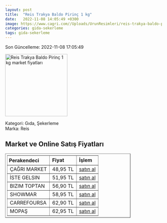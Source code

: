 ```yaml
---
layout: post
title:  "Reis Trakya Baldo Pirinç 1 kg"
date:   2022-11-08 14:05:49 +0300
image: https://www.cagri.com//Uploads/UrunResimleri/reis-trakya-baldo-pirinc-1-kg-473f.jpg
categories: gida-sekerleme
tags: gida-sekerleme
---
```


Son Güncelleme: 2022-11-08 17:05:49

<img src="https://www.cagri.com//Uploads/UrunResimleri/reis-trakya-baldo-pirinc-1-kg-473f.jpg" width="200" alt="Reis Trakya Baldo Pirinç 1 kg market fiyatları" />

Kategori: Gıda, Şekerleme
<br />
Marka: Reis

<h2>Market ve Online Satış Fiyatları</h2>

<table border="1" style="padding: 5px;width:80%;">
  <tr>
    <td style="padding: 5px;"><strong>Perakendeci</strong></td>
    <td><strong>Fiyat</strong></td>
    <td><strong>İşlem</strong></td>
  </tr>
  <tr>
              <td title="Çağrı Market">ÇAĞRI MARKET</td>
              <td>48,95 TL</td>
              <td><a title="Çağrı Market" target="_blank" href="https://www.cagri.com/reis-trakya-baldo-pirinc-1-kg">satın al</a></td>
            </tr><tr>
              <td title="İste Gelsin">İSTE GELSIN</td>
              <td>51,95 TL</td>
              <td><a title="İste Gelsin" target="_blank" href="https://www.istegelsin.com/urun/reis-trakya-baldo-pirinc-1-kg_RIS29-AD">satın al</a></td>
            </tr><tr>
              <td title="Bizim Toptan">BIZIM TOPTAN</td>
              <td>56,90 TL</td>
              <td><a title="Bizim Toptan" target="_blank" href="https://www.bizimtoptan.com.tr/reis-trakya-baldo-pirinc-1-kg">satın al</a></td>
            </tr><tr>
              <td title="Showmar">SHOWMAR</td>
              <td>58,95 TL</td>
              <td><a title="Showmar" target="_blank" href="https://www.showmar.com.tr/urun/reis-trakya-baldo-1000-gr">satın al</a></td>
            </tr><tr>
              <td title="CarrefourSA">CARREFOURSA</td>
              <td>62,90 TL</td>
              <td><a title="CarrefourSA" target="_blank" href="https://www.carrefoursa.com/reis-trakya-baldo-pirinc-1-kg-p-30004721">satın al</a></td>
            </tr><tr>
              <td title="Mopaş">MOPAŞ</td>
              <td>62,95 TL</td>
              <td><a title="Mopaş" target="_blank" href="https://www.mopas.com.tr/reis-trakya-baldo-pirinc-1-kg/p/61395">satın al</a></td>
            </tr>
</table>
